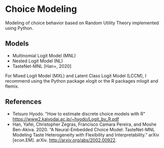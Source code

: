 # Choice Modeling
Modeling of choice behavior based on Random Utility Theory implemented using Python.

## Models
* Multinomial Logit Model (MNL)
* Nested Logit Model (NL)
* TasteNet-MNL [Han+, 2020]

For Mixed Logit Model (MXL) and Latent Class Logit Model (LCCM), I recommend using the Python package xlogit or the R packages mlogit and flemix.

## References
* Tetsuro Hyodo. "How to estimate discrete choice models with R" https://www2.kaiyodai.ac.jp/~hyodo/Logit_by_R.pdf
* Han, Yafei, Christopher Zegras, Francisco Camara Pereira, and Moshe Ben-Akiva. 2020. “A Neural-Embedded Choice Model: TasteNet-MNL Modeling Taste Heterogeneity with Flexibility and Interpretability.” arXiv [econ.EM]. arXiv. http://arxiv.org/abs/2002.00922.

